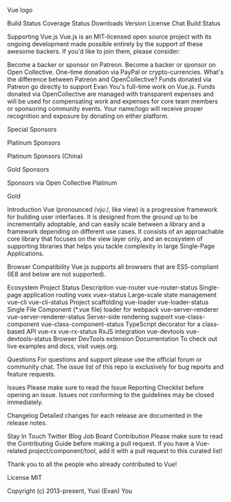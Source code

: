 
Vue logo

Build Status  Coverage Status  Downloads  Version  License  Chat 
Build Status

Supporting Vue.js
Vue.js is an MIT-licensed open source project with its ongoing development made possible entirely by the support of these awesome backers. If you'd like to join them, please consider:

Become a backer or sponsor on Patreon.
Become a backer or sponsor on Open Collective.
One-time donation via PayPal or crypto-currencies.
What's the difference between Patreon and OpenCollective?
Funds donated via Patreon go directly to support Evan You's full-time work on Vue.js. Funds donated via OpenCollective are managed with transparent expenses and will be used for compensating work and expenses for core team members or sponsoring community events. Your name/logo will receive proper recognition and exposure by donating on either platform.

Special Sponsors
 

Platinum Sponsors
 	 	 	 
 	 
Platinum Sponsors (China)
 
Gold Sponsors
 	 	 	 	 	 
 	 	 	 	 	 
 	 	 	 	 	 
 	 	 	 	 	 
 	 
Sponsors via Open Collective
Platinum
 

Gold
    

Introduction
Vue (pronounced /vjuː/, like view) is a progressive framework for building user interfaces. It is designed from the ground up to be incrementally adoptable, and can easily scale between a library and a framework depending on different use cases. It consists of an approachable core library that focuses on the view layer only, and an ecosystem of supporting libraries that helps you tackle complexity in large Single-Page Applications.

Browser Compatibility
Vue.js supports all browsers that are ES5-compliant (IE8 and below are not supported).

Ecosystem
Project	Status	Description
vue-router	vue-router-status	Single-page application routing
vuex	vuex-status	Large-scale state management
vue-cli	vue-cli-status	Project scaffolding
vue-loader	vue-loader-status	Single File Component (*.vue file) loader for webpack
vue-server-renderer	vue-server-renderer-status	Server-side rendering support
vue-class-component	vue-class-component-status	TypeScript decorator for a class-based API
vue-rx	vue-rx-status	RxJS integration
vue-devtools	vue-devtools-status	Browser DevTools extension
Documentation
To check out live examples and docs, visit vuejs.org.

Questions
For questions and support please use the official forum or community chat. The issue list of this repo is exclusively for bug reports and feature requests.

Issues
Please make sure to read the Issue Reporting Checklist before opening an issue. Issues not conforming to the guidelines may be closed immediately.

Changelog
Detailed changes for each release are documented in the release notes.

Stay In Touch
Twitter
Blog
Job Board
Contribution
Please make sure to read the Contributing Guide before making a pull request. If you have a Vue-related project/component/tool, add it with a pull request to this curated list!

Thank you to all the people who already contributed to Vue!



License
MIT

Copyright (c) 2013-present, Yuxi (Evan) You
